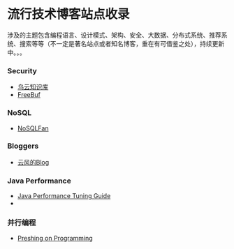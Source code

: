# 流行技术博客站点收录

涉及的主题包含编程语言、设计模式、架构、安全、大数据、分布式系统、推荐系统、搜索等等（不一定是著名站点或者知名博客，重在有可借鉴之处），持续更新中。。。

### Security
* <a href="http://drops.wooyun.org/" target="_blank">乌云知识库</a>
* <a href="http://www.freebuf.com/" target="_blank">FreeBuf</a>

### NoSQL
* <a href="http://blog.nosqlfan.com/newslist" target="_blank">NoSQLFan</a>

### Bloggers
* <a href="http://blog.codingnow.com/" target="_blank">云风的Blog</a>

### Java Performance
* <a href="http://java-performance.info/" target="_blank">Java Performance Tuning Guide</a>
* 

### 并行编程
* <a href="http://preshing.com/" target="_blank">Preshing on Programming</a>
